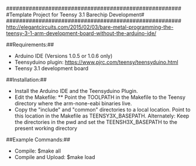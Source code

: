 ######################################################
#Template Project for Teensy 3.1 Barechip Development#
######################################################
http://elegantcircuits.com/2015/02/03/bare-metal-programming-the-teensy-3-1-arm-development-board-without-the-arduino-ide/

##Requirements:##
* Arduino IDE (Versions 1.0.5 or 1.0.6 only)
* Teensyduino plugin: https://www.pjrc.com/teensy/teensyduino.html
* Teensy 3.1 development board

##Installation:##
* Install the Arduino IDE and the Teensyduino Plugin. 
* Edit the Makefile:
** Point the TOOLPATH in the Makefile to the Teensy directory where the arm-none-eabi binaries live.
* Copy the "include" and "common" directories to a local location. 
 Point to this location in the Makefile as TEENSY3X_BASEPATH. 
 Alternately:
 Keep the directories in the pwd and set the TEENSH3X_BASEPATH to the present working directory

##Example Commands:##
* Compile: $make all
* Compile and Upload: $make load
